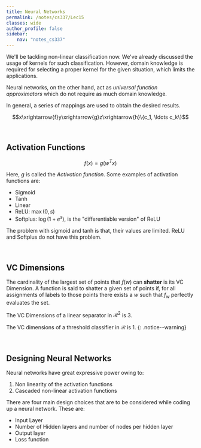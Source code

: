 ```yaml
---
title: Neural Networks
permalink: /notes/cs337/Lec15
classes: wide
author_profile: false
sidebar:
    nav: "notes_cs337"
---
```

<script type="text/javascript" src="https://code.jquery.com/jquery-1.7.1.min.js"></script>

<script type="text/x-mathjax-config">
  MathJax.Hub.Config({
    tex2jax: {
      inlineMath: [ ['$','$'], ["\\(","\\)"] ],
      processEscapes: true
    }
  });
</script>
<script type="text/javascript" async src="https://cdnjs.cloudflare.com/ajax/libs/mathjax/2.7.5/latest.js?config=TeX-MML-AM_CHTML" async></script>

<!-- Notes begin from here -->

We'll be tackling non-linear classification now. We've already discussed the usage of kernels for such classification. However, domain knowledge is required for selecting a proper kernel for the given situation, which limits the applications.

Neural networks, on the other hand, act as *universal function approximators* which do not require as much domain knowledge.

In general, a series of mappings are used to obtain the desired results.

$$x\xrightarrow{f}y\xrightarrow{g}z\xrightarrow{h}\{c_1, \ldots c_k\}$$

&nbsp;

## Activation Functions

$$f(x) = g(w^Tx)$$

Here, $g$ is called the *Activation function*. Some examples of activation functions are:

- Sigmoid
- Tanh
- Linear
- ReLU: $\max(0,s)$
- Softplus: $\log(1+e^s)$, is the "differentiable version" of ReLU

The problem with sigmoid and tanh is that, their values are limited. ReLU and Softplus do not have this problem.

&nbsp;

## VC Dimensions

The cardinality of the largest set of points that $f(w)$ can **shatter** is its VC Dimension. A function is said to shatter a given set of points if, for all assignments of labels to those points there exists a $w$ such that $f_w$ perfectly evaluates the set.

The VC Dimensions of a linear separator in $\mathcal{R}^2$ is 3.

The VC dimensions of a threshold classifier in $\mathcal{R}$ is 1.
{: .notice--warning}

&nbsp;

## Designing Neural Networks

Neural networks have great expressive power owing to:

1. Non linearity of the activation functions
2. Cascaded non-linear activation functions

There are four main design choices that are to be considered while coding up a neural network. These are:

- Input Layer
- Number of Hidden layers and number of nodes per hidden layer
- Output layer
- Loss function

